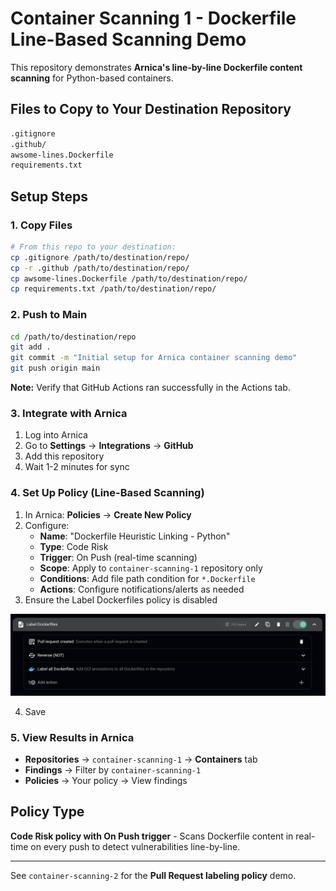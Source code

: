 # Container Scanning 1 - Dockerfile Line-Based Scanning Demo

This repository demonstrates **Arnica's line-by-line Dockerfile content scanning** for Python-based containers.

## Files to Copy to Your Destination Repository

```bash
.gitignore
.github/
awsome-lines.Dockerfile
requirements.txt
```

## Setup Steps

### 1. Copy Files
```bash
# From this repo to your destination:
cp .gitignore /path/to/destination/repo/
cp -r .github /path/to/destination/repo/
cp awsome-lines.Dockerfile /path/to/destination/repo/
cp requirements.txt /path/to/destination/repo/
```

### 2. Push to Main
```bash
cd /path/to/destination/repo
git add .
git commit -m "Initial setup for Arnica container scanning demo"
git push origin main
```

**Note:** Verify that GitHub Actions ran successfully in the Actions tab.

### 3. Integrate with Arnica
1. Log into Arnica
2. Go to **Settings** → **Integrations** → **GitHub**
3. Add this repository
4. Wait 1-2 minutes for sync

### 4. Set Up Policy (Line-Based Scanning)
1. In Arnica: **Policies** → **Create New Policy**
2. Configure:
   - **Name**: "Dockerfile Heuristic Linking - Python"
   - **Type**: Code Risk
   - **Trigger**: On Push (real-time scanning)
   - **Scope**: Apply to `container-scanning-1` repository only
   - **Conditions**: Add file path condition for `*.Dockerfile`
   - **Actions**: Configure notifications/alerts as needed
3. Ensure the Label Dockerfiles policy is disabled

![Policy Configuration](image.png)

4. Save

### 5. View Results in Arnica
- **Repositories** → `container-scanning-1` → **Containers** tab
- **Findings** → Filter by `container-scanning-1`
- **Policies** → Your policy → View findings

## Policy Type
**Code Risk policy with On Push trigger** - Scans Dockerfile content in real-time on every push to detect vulnerabilities line-by-line.

---

See `container-scanning-2` for the **Pull Request labeling policy** demo.
